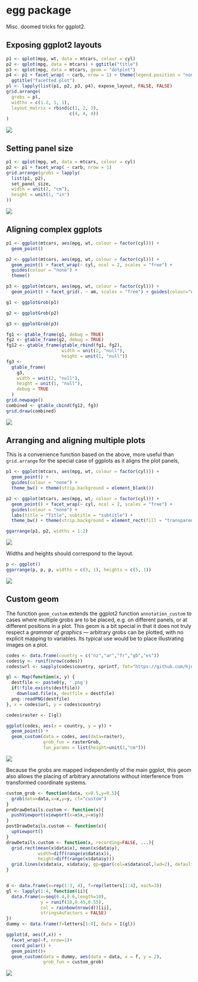 
<!-- README.md is generated from README.Rmd. Please edit that file -->
egg package
===========

Misc. doomed tricks for ggplot2.

Exposing ggplot2 layouts
------------------------

``` r
p1 <- qplot(mpg, wt, data = mtcars, colour = cyl)
p2 <- qplot(mpg, data = mtcars) + ggtitle("title")
p3 <- qplot(mpg, data = mtcars, geom = "dotplot")
p4 <- p1 + facet_wrap( ~ carb, nrow = 1) + theme(legend.position = "none") +
  ggtitle("facetted plot")
pl <- lapply(list(p1, p2, p3, p4), expose_layout, FALSE, FALSE)
grid.arrange(
  grobs = pl,
  widths = c(1.2, 1, 1),
  layout_matrix = rbind(c(1, 2, 3),
                        c(4, 4, 4))
)
```

![](tools/README/layout-1.png)

Setting panel size
------------------

``` r
p1 <- qplot(mpg, wt, data = mtcars, colour = cyl)
p2 <- p1 + facet_wrap( ~ carb, nrow = 1)
grid.arrange(grobs = lapply(
  list(p1, p2),
  set_panel_size,
  width = unit(2, "cm"),
  height = unit(1, "in")
))
```

![](tools/README/panel-1.png)

Aligning complex ggplots
------------------------

``` r
p1 <- ggplot(mtcars, aes(mpg, wt, colour = factor(cyl))) +
  geom_point()

p2 <- ggplot(mtcars, aes(mpg, wt, colour = factor(cyl))) +
  geom_point() + facet_wrap(~ cyl, ncol = 2, scales = "free") +
  guides(colour = "none") +
  theme()

p3 <- ggplot(mtcars, aes(mpg, wt, colour = factor(cyl))) +
  geom_point() + facet_grid(. ~ am, scales = "free") + guides(colour="none")

g1 <- ggplotGrob(p1)

g2 <- ggplotGrob(p2)

g3 <- ggplotGrob(p3)

fg1 <- gtable_frame(g1, debug = TRUE)
fg2 <- gtable_frame(g2, debug = TRUE)
fg12 <- gtable_frame(gtable_rbind(fg1, fg2),
                     width = unit(2, "null"),
                     height = unit(1, "null"))
fg3 <-
  gtable_frame(
    g3,
    width = unit(2, "null"),
    height = unit(1, "null"),
    debug = TRUE
  )
grid.newpage()
combined <- gtable_cbind(fg12, fg3)
grid.draw(combined)
```

![](tools/README/frame-1.png)

Arranging and aligning multiple plots
-------------------------------------

This is a convenience function based on the above, more useful than `grid.arrange` for the special case of ggplots as it aligns the plot panels,

``` r
p1 <- ggplot(mtcars, aes(mpg, wt, colour = factor(cyl))) +
  geom_point() +
  guides(colour = "none") +
  theme_bw() + theme(strip.background = element_blank())

p2 <- ggplot(mtcars, aes(mpg, wt, colour = factor(cyl))) +
  geom_point() + facet_wrap(~ cyl, ncol = 2, scales = "free") +
  guides(colour = "none") +
  labs(title = "Title", subtitle = "subtitle") +
  theme_bw() + theme(strip.background = element_rect(fill = "transparent"))

ggarrange(p1, p2, widths = 1:2)
```

![](tools/README/ggarrange-1.png)

Widths and heights should correspond to the layout.

``` r
p <- ggplot()
ggarrange(p, p, p, widths = c(3, 1), heights = c(5, 1))
```

![](tools/README/ggarrangelayout-1.png)

Custom geom
-----------

The function `geom_custom` extends the ggplot2 function `annotation_custom` to cases where multiple grobs are to be placed, e.g. on different panels, or at different positions in a plot. This geom is a bit special in that it does not truly respect a *grammar of graphics* — arbitrary grobs can be plotted, with no explicit mapping to variables. Its typical use would be to place illustrating images on a plot.

``` r
codes <- data.frame(country = c("nz","ar","fr","gb","es"))
codes$y <- runif(nrow(codes))
codes$url <- sapply(codes$country, sprintf, fmt="https://github.com/hjnilsson/country-flags/raw/master/png250px/%s.png")

gl <- Map(function(x, y) {
  destfile <- paste0(y, '.png')
  if(!file.exists(destfile))
    download.file(x, destfile = destfile)
  png::readPNG(destfile)
}, x = codes$url, y = codes$country)

codes$raster <- I(gl)

ggplot(codes, aes(x = country, y = y)) + 
  geom_point() +
  geom_custom(data = codes, aes(data=raster), 
              grob_fun = rasterGrob, 
              fun_params = list(height=unit(1,"cm")))
```

![](tools/README/custompics-1.png)

Because the grobs are mapped independently of the main ggplot, this geom also allows the placing of arbitrary annotations without interference from transformed coordinate systems.

``` r
custom_grob <- function(data, x=0.5,y=0.5){
  grob(data=data,x=x,y=y, cl="custom")
}
preDrawDetails.custom <- function(x){
  pushViewport(viewport(x=x$x,y=x$y))
}
postDrawDetails.custom <- function(x){
  upViewport()
}
drawDetails.custom <- function(x, recording=FALSE, ...){
  grid.rect(mean(x$data$x), mean(x$data$y), 
            width=diff(range(x$data$x)), 
            height=diff(range(x$data$y)))
  grid.lines(x$data$x, x$data$y, gp=gpar(col=x$data$col,lwd=2), default.units = "native")
}


d <- data.frame(x=rep(1:3, 4), f=rep(letters[1:4], each=3))
gl <- lapply(1:4, function(ii){
  data.frame(x=seq(0.4,0.6,length=10),
             y = runif(10,0.45,0.55),
             col = rainbow(nrow(d))[ii],
             stringsAsFactors = FALSE)
})
dummy <- data.frame(f=letters[1:4], data = I(gl))

ggplot(d, aes(f,x)) +
  facet_wrap(~f, nrow=1)+
  coord_polar() +
  geom_point()+
  geom_custom(data = dummy, aes(data = data, x = f, y = 2), 
              grob_fun = custom_grob) 
```

![](tools/README/customgrob-1.png)
